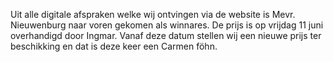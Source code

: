 

Uit alle digitale afspraken welke wij ontvingen via de website is Mevr. Nieuwenburg naar voren gekomen als winnares. De prijs is op vrijdag 11 juni overhandigd door Ingmar. Vanaf deze datum stellen wij een nieuwe prijs ter beschikking en dat is deze keer een Carmen f&ouml;hn.